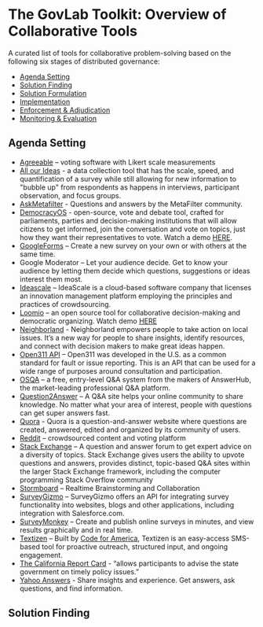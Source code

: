 # The GovLab Toolkit: Overview of Collaborative Tools
A curated list of tools for collaborative problem-solving based on the following six stages of distributed governance:
- [Agenda Setting](#agenda-setting)
- [Solution Finding](#solution-finding)
- [Solution Formulation](#solution-formulation)
- [Implementation](#implementation)
- [Enforcement & Adjudication](#enforcement-&-adjudication)
- [Monitoring & Evaluation](monitoring-&-evaluation)


## Agenda Setting

- [Agreeable](http://www.agreeble.com/) – voting software with Likert scale measurements
- [All our Ideas](http://www.allourideas.org/) - a data collection tool that has the scale, speed, and quantification of a survey while still allowing for new information to "bubble up" from respondents as happens in interviews, participant observation, and focus groups.
- [AskMetafilter](http://ask.metafilter.com/) - Questions and answers by the MetaFilter community. 
- [DemocracyOS](http://democracyos.org/) - open-source, vote and debate tool, crafted for parliaments, parties and decision-making institutions that will allow citizens to get informed, join the conversation and vote on topics, just how they want their representatives to vote. Watch a demo [HERE](https://www.youtube.com/watch?v=2ZF4N8ThPvs).
- [GoogleForms](http://www.google.com/forms/about/) – Create a new survey on your own or with others at the same time.
- Google Moderator – Let your audience decide. Get to know your audience by letting them decide which questions, suggestions or ideas interest them most.
- [Ideascale](http://ideascale.com/) – IdeaScale is a cloud-based software company that licenses an innovation management platform employing the principles and practices of crowdsourcing.
- [Loomio](https://www.loomio.org/) – an open source tool for collaborative decision-making and democratic organizing. Watch demo [HERE](https://www.youtube.com/watch?v=q5kXQH4vHpM)
- [Neighborland](https://neighborland.com/) - Neighborland empowers people to take action on local issues. It’s a new way for people to share insights, identify resources, and connect with decision makers to make great ideas happen. 
- [Open311 API](http://www.citysdk.eu/citysdk-toolkit/using-the-apis/open311-api/) – Open311 was developed in the U.S. as a common standard for fault or issue reporting. This is an API that can be used for a wide range of purposes around consultation and participation.
- [OSQA](http://www.osqa.net/) – a free, entry-level Q&A system from the makers of AnswerHub, the market-leading professional Q&A platform.
- [Question2Answer](http://www.question2answer.org) –  A Q&A site helps your online community to share knowledge. No matter what your area of interest, people with questions can get super answers fast.
- [Quora](http://www.quora.com/) - Quora is a question-and-answer website where questions are created, answered, edited and organized by its community of users.
- [Reddit](http://reddit.com/) – crowdsourced content and voting platform
- [Stack Exchange](http://stackexchange.com/) – A question and answer forum to get expert advice on a diversity of topics. Stack Exchange gives users the ability to upvote questions and answers, provides distinct, topic-based Q&A sites within the larger Stack Exchange framework, including the computer programming Stack Overflow community
- [Stormboard](https://www.stormboard.com/) – Realtime Brainstorming and Collaboration 
- [SurveyGizmo](http://www.surveygizmo.com/) – SurveyGizmo offers an API for integrating survey functionality into websites, blogs and other applications, including integration with Salesforce.com.
- [SurveyMonkey](https://www.surveymonkey.com) – Create and publish online surveys in minutes, and view results graphically and in real time.
- [Textizen](https://www.textizen.com/) – Built by [Code for America](http://commons.codeforamerica.org/apps/textizen), Textizen is an easy-access SMS-based tool for proactive outreach, structured input, and ongoing engagement.
- [The California Report Card](http://californiareportcard.org/) - “allows participants to advise the state government on timely policy issues.”
- [Yahoo Answers](https://answers.yahoo.com/) - Share insights and experience. Get answers, ask questions, and find information.

## Solution Finding







